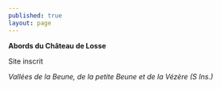 ```yaml
---
published: true
layout: page
---
```



**Abords du Château de Losse**

Site inscrit

_Vallées de la Beune, de la petite Beune et de la Vézère (S Ins.)_
